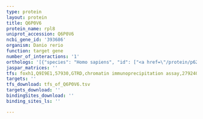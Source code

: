 ```yaml
---
type: protein
layout: protein
title: Q6P0V6
protein_name: rpl8
uniprot_accession: Q6P0V6
ncbi_gene_id: '393686'
organism: Danio rerio
function: target gene
number_of_interactions: '1'
orthologs: '[{"species": "Homo sapiens", "id": ["<a href=\"/protein/p62917\">P62917</a>"]}, {"species": "Mus musculus", "id": ["<a href=\"/protein/p62918\">P62918</a>"]}, {"species": "Rattus norvegicus", "id": ["D4A6W6", "P62919"]}, {"species": "Drosophila melanogaster", "id": ["<a href=\"/protein/q9v3g1\">Q9V3G1</a>"]}, {"species": "Caenorhabditis elegans", "id": ["<a href=\"/protein/q9xvf7\">Q9XVF7</a>"]}, {"species": "Saccharomyces cerevisiae", "id": ["<a href=\"/protein/p0cx45\">P0CX45</a>"]}]'
jaspar_matrices: ''
tfs: foxh1,Q9I9E1,57930,GTRD,chromatin immunoprecipitation assay,27924024%5Buid%5D,No
targets: ''
tfs_download: tfs_of_Q6P0V6.tsv
targets_download: ''
bindingSites_download: ''
binding_sites_ls: ''

---
```

